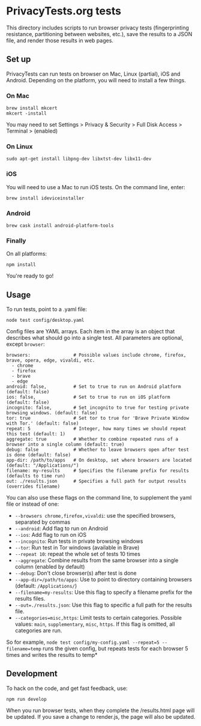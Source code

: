 # PrivacyTests.org tests

This directory includes scripts to run browser privacy tests (fingerprinting resistance, partitioning between websites, etc.), save the results to a JSON file, and render those results in web pages.

## Set up

PrivacyTests can run tests on browser on Mac, Linux (partial), iOS and Android. Depending on the platform, you will need to install a few things.

### On Mac

```
brew install mkcert
mkcert -install
```

You may need to set Settings > Privacy & Security > Full Disk Access > Terminal > (enabled)

### On Linux

`sudo apt-get install libpng-dev libxtst-dev libx11-dev`

### iOS

You will need to use a Mac to run iOS tests. On the command line, enter:

```
brew install ideviceinstaller
```

### Android

```
brew cask install android-platform-tools
```

### Finally

On all platforms:

`npm install`

You're ready to go!

## Usage

To run tests, point to a .yaml file:

`node test config/desktop.yaml`

Config files are YAML arrays. Each item in the array is an object
that describes what should go into a single test. All parameters
are optional, except `browser`:

```
browsers:                # Possible values include chrome, firefox, brave, opera, edge, vivaldi, etc.
  - chrome
  - firefox
  - brave
  - edge
android: false,          # Set to true to run on Android platform (default: false)
ios: false,              # Set to true to run on iOS platform (default: false)
incognito: false,        # Set incognito to true for testing private browsing windows. (default: false)
tor: true                # Set tor to true for 'Brave Private Window with Tor.' (default: false)
repeat: 5                # Integer, how many times we should repeat this test (default: 1)
aggregate: true          # Whether to combine repeated runs of a browser into a single column (default: true)
debug: false             # Whether to leave browsers open after test is done (default: false)
app-dir: /path/to/apps   # On desktop, set where browsers are located (default: "/Applications/")
filename: my-results     # Specifies the filename prefix for results (defaults to time run)
out: ./results.json      # Specifies a full path for output results (overrides filename)
```

You can also use these flags on the command line, to supplement the yaml file or instead of one:

* `--browsers chrome,firefox,vivaldi`: use the specified browsers, separated by commas
* `--android`: Add flag to run on Android
* `--ios`: Add flag to run on iOS
* `--incognito`: Run tests in private browsing windows
* `--tor`: Run test in Tor windows (available in Brave)
* `--repeat 10`: repeat the whole set of tests 10 times
* `--aggregate`: Combine results from the same browser into a single column (enabled by default)
* `--debug`: Don't close browser(s) after test is done
* `--app-dir=/path/to/apps`: Use to point to directory containing browsers (default: `/Applications/`)
* `--filename=my-results`: Use this flag to specify a filename prefix for the results files.
* `--out=./results.json`: Use this flag to specific a full path for the results file.
* `--categories=misc,https`: Limit tests to certain categories. Possible values: `main`, `supplementary`, `misc`, `https`. If this flag is omitted, all categories are run.

So for example,
`node test config/my-config.yaml --repeat=5 --filename=temp`
runs the given config, but repeats tests for each browser 5 times and writes the results to temp*

## Development

To hack on the code, and get fast feedback, use:

`npm run develop`

When you run browser tests, when they complete the /results.html page will be updated. If you save a change to render.js, the page will also be updated.

